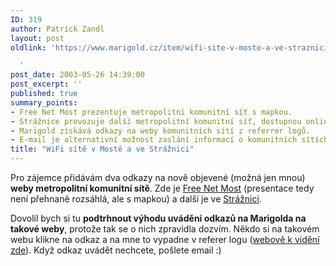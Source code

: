 ```yaml
---
ID: 319
author: Patrick Zandl
layout: post
oldlink: 'https://www.marigold.cz/item/wifi-site-v-moste-a-ve-straznici

  '
post_date: 2003-05-26 14:39:00
post_excerpt: ''
published: true
summary_points:
- Free Net Most prezentuje metropolitní komunitní síť s mapkou.
- Strážnice provozuje další metropolitní komunitní síť, dostupnou online.
- Marigold získává odkazy na weby komunitních sítí z referrer logů.
- E-mail je alternativní možnost zaslání informací o komunitních sítích.
title: "WiFi sítě v Mostě a ve Strážnici"
---
```


<p>
Pro zájemce přidávám dva odkazy na nově objevené (možná jen mnou) <STRONG>weby&#160;metropolitní komunitní sítě</STRONG>. Zde je <A href="http://sweb.cz/freenetmo/" target=_blank>Free Net Most</A> (presentace tedy není přehnaně rozsáhlá, ale s mapkou) a další je ve <A href="http://www.wifistraznice.wz.cz/" target=_blank>Strážnici</A>. </p>

<p>
Dovolil bych si tu <STRONG>podtrhnout výhodu uvádění odkazů na Marigolda na takové weby</STRONG>, protože tak se o nich zpravidla dozvím. Někdo si na takovém webu klikne na odkaz a na mne to vypadne v referer logu (<A href="http://www.nv.cz/nv_details.php?id=55325;page=5" target=_blank>webově k vidění zde</A>). Když odkaz uvádět nechcete, pošlete email :)</p>